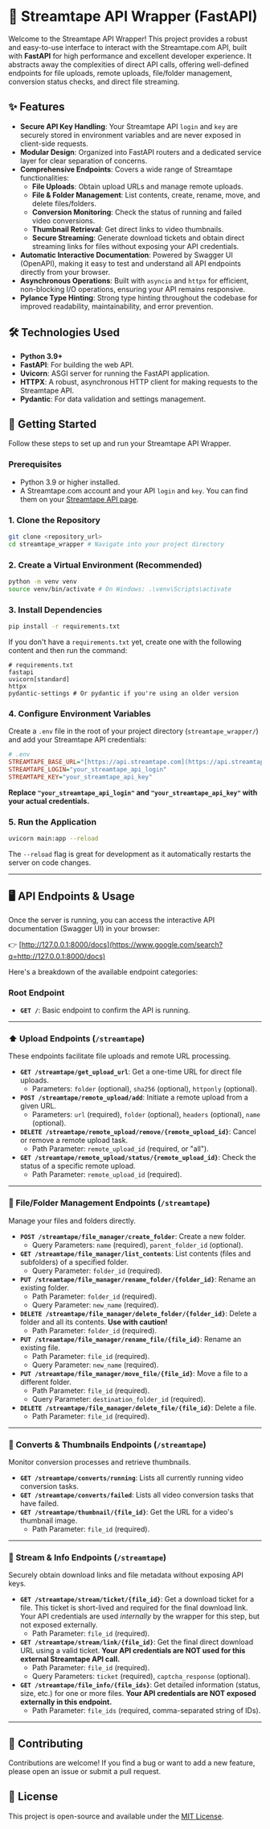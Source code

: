 # 🚀 Streamtape API Wrapper (FastAPI)

Welcome to the Streamtape API Wrapper! This project provides a robust and easy-to-use interface to interact with the Streamtape.com API, built with **FastAPI** for high performance and excellent developer experience. It abstracts away the complexities of direct API calls, offering well-defined endpoints for file uploads, remote uploads, file/folder management, conversion status checks, and direct file streaming.

## ✨ Features

* **Secure API Key Handling**: Your Streamtape API `login` and `key` are securely stored in environment variables and are never exposed in client-side requests.
* **Modular Design**: Organized into FastAPI routers and a dedicated service layer for clear separation of concerns.
* **Comprehensive Endpoints**: Covers a wide range of Streamtape functionalities:
    * **File Uploads**: Obtain upload URLs and manage remote uploads.
    * **File & Folder Management**: List contents, create, rename, move, and delete files/folders.
    * **Conversion Monitoring**: Check the status of running and failed video conversions.
    * **Thumbnail Retrieval**: Get direct links to video thumbnails.
    * **Secure Streaming**: Generate download tickets and obtain direct streaming links for files without exposing your API credentials.
* **Automatic Interactive Documentation**: Powered by Swagger UI (OpenAPI), making it easy to test and understand all API endpoints directly from your browser.
* **Asynchronous Operations**: Built with `asyncio` and `httpx` for efficient, non-blocking I/O operations, ensuring your API remains responsive.
* **Pylance Type Hinting**: Strong type hinting throughout the codebase for improved readability, maintainability, and error prevention.

## 🛠️ Technologies Used

* **Python 3.9+**
* **FastAPI**: For building the web API.
* **Uvicorn**: ASGI server for running the FastAPI application.
* **HTTPX**: A robust, asynchronous HTTP client for making requests to the Streamtape API.
* **Pydantic**: For data validation and settings management.

## 🚀 Getting Started

Follow these steps to set up and run your Streamtape API Wrapper.

### Prerequisites

* Python 3.9 or higher installed.
* A Streamtape.com account and your API `login` and `key`. You can find them on your [Streamtape API page](https://streamtape.com/account?api).

### 1. Clone the Repository

```bash
git clone <repository_url>
cd streamtape_wrapper # Navigate into your project directory
````

### 2\. Create a Virtual Environment (Recommended)

```bash
python -m venv venv
source venv/bin/activate # On Windows: .\venv\Scripts\activate
```

### 3\. Install Dependencies

```bash
pip install -r requirements.txt
```

If you don't have a `requirements.txt` yet, create one with the following content and then run the command:

```
# requirements.txt
fastapi
uvicorn[standard]
httpx
pydantic-settings # Or pydantic if you're using an older version
```

### 4\. Configure Environment Variables

Create a `.env` file in the root of your project directory (`streamtape_wrapper/`) and add your Streamtape API credentials:

```ini
# .env
STREAMTAPE_BASE_URL="[https://api.streamtape.com](https://api.streamtape.com)"
STREAMTAPE_LOGIN="your_streamtape_api_login"
STREAMTAPE_KEY="your_streamtape_api_key"
```

**Replace `"your_streamtape_api_login"` and `"your_streamtape_api_key"` with your actual credentials.**

### 5\. Run the Application

```bash
uvicorn main:app --reload
```

The `--reload` flag is great for development as it automatically restarts the server on code changes.

-----

## 🖥️ API Endpoints & Usage

Once the server is running, you can access the interactive API documentation (Swagger UI) in your browser:

👉 [http://127.0.0.1:8000/docs](https://www.google.com/search?q=http://127.0.0.1:8000/docs)

Here's a breakdown of the available endpoint categories:

### Root Endpoint

  * **`GET /`**: Basic endpoint to confirm the API is running.

-----

### ⬆️ Upload Endpoints (`/streamtape`)

These endpoints facilitate file uploads and remote URL processing.

  * **`GET /streamtape/get_upload_url`**: Get a one-time URL for direct file uploads.
      * Parameters: `folder` (optional), `sha256` (optional), `httponly` (optional).
  * **`POST /streamtape/remote_upload/add`**: Initiate a remote upload from a given URL.
      * Parameters: `url` (required), `folder` (optional), `headers` (optional), `name` (optional).
  * **`DELETE /streamtape/remote_upload/remove/{remote_upload_id}`**: Cancel or remove a remote upload task.
      * Path Parameter: `remote_upload_id` (required, or "all").
  * **`GET /streamtape/remote_upload/status/{remote_upload_id}`**: Check the status of a specific remote upload.
      * Path Parameter: `remote_upload_id` (required).

-----

### 📂 File/Folder Management Endpoints (`/streamtape`)

Manage your files and folders directly.

  * **`POST /streamtape/file_manager/create_folder`**: Create a new folder.
      * Query Parameters: `name` (required), `parent_folder_id` (optional).
  * **`GET /streamtape/file_manager/list_contents`**: List contents (files and subfolders) of a specified folder.
      * Query Parameter: `folder_id` (required).
  * **`PUT /streamtape/file_manager/rename_folder/{folder_id}`**: Rename an existing folder.
      * Path Parameter: `folder_id` (required).
      * Query Parameter: `new_name` (required).
  * **`DELETE /streamtape/file_manager/delete_folder/{folder_id}`**: Delete a folder and all its contents. **Use with caution\!**
      * Path Parameter: `folder_id` (required).
  * **`PUT /streamtape/file_manager/rename_file/{file_id}`**: Rename an existing file.
      * Path Parameter: `file_id` (required).
      * Query Parameter: `new_name` (required).
  * **`PUT /streamtape/file_manager/move_file/{file_id}`**: Move a file to a different folder.
      * Path Parameter: `file_id` (required).
      * Query Parameter: `destination_folder_id` (required).
  * **`DELETE /streamtape/file_manager/delete_file/{file_id}`**: Delete a file.
      * Path Parameter: `file_id` (required).

-----

### 🔄 Converts & Thumbnails Endpoints (`/streamtape`)

Monitor conversion processes and retrieve thumbnails.

  * **`GET /streamtape/converts/running`**: Lists all currently running video conversion tasks.
  * **`GET /streamtape/converts/failed`**: Lists all video conversion tasks that have failed.
  * **`GET /streamtape/thumbnail/{file_id}`**: Get the URL for a video's thumbnail image.
      * Path Parameter: `file_id` (required).

-----

### 🔗 Stream & Info Endpoints (`/streamtape`)

Securely obtain download links and file metadata without exposing API keys.

  * **`GET /streamtape/stream/ticket/{file_id}`**: Get a download ticket for a file. This ticket is short-lived and required for the final download link. Your API credentials are used *internally* by the wrapper for this step, but not exposed externally.
      * Path Parameter: `file_id` (required).
  * **`GET /streamtape/stream/link/{file_id}`**: Get the final direct download URL using a valid ticket. **Your API credentials are NOT used for this external Streamtape API call.**
      * Path Parameter: `file_id` (required).
      * Query Parameters: `ticket` (required), `captcha_response` (optional).
  * **`GET /streamtape/file_info/{file_ids}`**: Get detailed information (status, size, etc.) for one or more files. **Your API credentials are NOT exposed externally in this endpoint.**
      * Path Parameter: `file_ids` (required, comma-separated string of IDs).

-----

## 🤝 Contributing

Contributions are welcome\! If you find a bug or want to add a new feature, please open an issue or submit a pull request.

## 📄 License

This project is open-source and available under the [MIT License](https://www.google.com/search?q=LICENSE).
